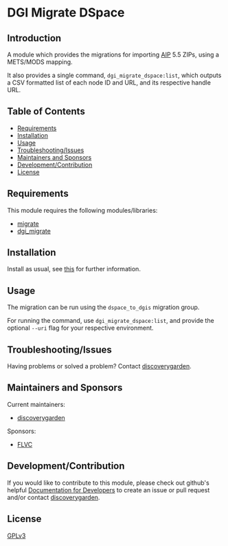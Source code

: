 # DGI Migrate DSpace

## Introduction

A module which provides the migrations for importing [AIP](https://wiki.lyrasis.org/display/DSDOC6x/DSpace+AIP+Format) 5.5 ZIPs, using a METS/MODS mapping.

It also provides a single command, `dgi_migrate_dspace:list`, which outputs a CSV formatted list of each node ID and URL, and its respective handle URL.

## Table of Contents

* [Requirements](#requirements)
* [Installation](#installation)
* [Usage](#usage)
* [Troubleshooting/Issues](#troubleshootingissues)
* [Maintainers and Sponsors](#maintainers-and-sponsors)
* [Development/Contribution](#developmentcontribution)
* [License](#license)

## Requirements

This module requires the following modules/libraries:

* [migrate](https://www.drupal.org/project/migrate)
* [dgi_migrate](https://github.com/discoverygarden/dgi_migrate)

## Installation

Install as usual, see
[this](https://drupal.org/documentation/install/modules-themes/modules-8) for
further information.

## Usage

The migration can be run using the `dspace_to_dgis` migration group.

For running the command, use `dgi_migrate_dspace:list`, and provide the optional `--uri` flag for your respective environment.

## Troubleshooting/Issues

Having problems or solved a problem? Contact
[discoverygarden](http://support.discoverygarden.ca).

## Maintainers and Sponsors

Current maintainers:

* [discoverygarden](http://www.discoverygarden.ca)

Sponsors:

* [FLVC]()

## Development/Contribution

If you would like to contribute to this module, please check out github's helpful
[Documentation for Developers](https://docs.github.com/en/get-started/quickstart/contributing-to-projects) to create an issue or pull request and/or
contact [discoverygarden](http://support.discoverygarden.ca).

## License

[GPLv3](http://www.gnu.org/licenses/gpl-3.0.txt)
